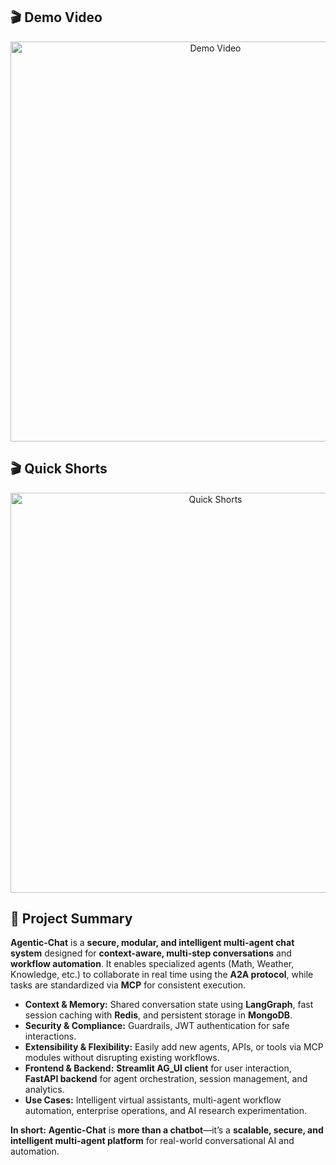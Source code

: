 ## 🎬 Demo Video
<p align="center">
  <a href="https://youtu.be/MLsBAeKRhYA" target="_blank">
    <img src="https://img.youtube.com/vi/JrShU0Rymrw/0.jpg" alt="Demo Video" width="640">
  </a>
</p>

## 🎬 Quick Shorts
<p align="center">
  <a href="https://youtu.be/Y1TzrER5N5E" target="_blank">
    <img src="https://img.youtube.com/vi/JrShU0Rymrw/0.jpg" alt="Quick Shorts" width="640">
  </a>
</p>

## 🚀 Project Summary

**Agentic-Chat** is a **secure, modular, and intelligent multi-agent chat system** designed for **context-aware, multi-step conversations** and **workflow automation**. It enables specialized agents (Math, Weather, Knowledge, etc.) to collaborate in real time using the **A2A protocol**, while tasks are standardized via **MCP** for consistent execution.

- **Context & Memory:** Shared conversation state using **LangGraph**, fast session caching with **Redis**, and persistent storage in **MongoDB**.  
- **Security & Compliance:** Guardrails, JWT authentication for safe interactions.  
- **Extensibility & Flexibility:** Easily add new agents, APIs, or tools via MCP modules without disrupting existing workflows.  
- **Frontend & Backend:** **Streamlit AG_UI client** for user interaction, **FastAPI backend** for agent orchestration, session management, and analytics.  
- **Use Cases:** Intelligent virtual assistants, multi-agent workflow automation, enterprise operations, and AI research experimentation.  

**In short:** **Agentic-Chat** is **more than a chatbot**—it’s a **scalable, secure, and intelligent multi-agent platform** for real-world conversational AI and automation.